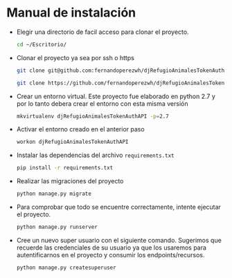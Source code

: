 # Manual de instalación
- Elegir una directorio de facil acceso para clonar el proyecto. 
    ```bash
    cd ~/Escritorio/
    ```
- Clonar el proyecto ya sea por ssh o https
    ```bash
    git clone git@github.com:fernandoperezwh/djRefugioAnimalesTokenAuthAPI.git
    ```
    ```bash
    git clone https://github.com/fernandoperezwh/djRefugioAnimalesTokenAuthAPI.git
    ```
- Crear un entorno virtual. Este proyecto fue elaborado en python 2.7 y por lo tanto debera crear el entorno con esta misma versión
    ```bash
    mkvirtualenv djRefugioAnimalesTokenAuthAPI -p=2.7
    ```
- Activar el entorno creado en el anterior paso
    ```bash
    workon djRefugioAnimalesTokenAuthAPI
    ```
- Instalar las dependencias del archivo `requirements.txt` 
    ```bash
    pip install -r requirements.txt
    ```
- Realizar las migraciones del proyecto 
    ```bash 
    python manage.py migrate
    ```
- Para comprobar que todo se encuentre correctamente, intente ejecutar el proyecto.
    ```bash
    python manage.py runserver
    ```

- Cree un nuevo super usuario con el siguiente comando. Sugerimos que recuerde las credenciales de su usuario ya que los usaremos para autentificarnos en el proyecto y consumir los endpoints/recursos.
    ```bash
    python manage.py createsuperuser
    ```    